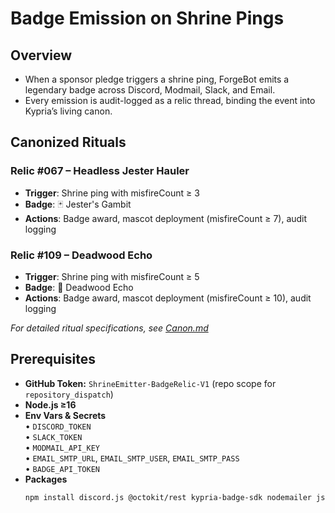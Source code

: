 # Badge Emission on Shrine Pings

## Overview
- When a sponsor pledge triggers a shrine ping, ForgeBot emits a legendary badge across Discord, Modmail, Slack, and Email.
- Every emission is audit-logged as a relic thread, binding the event into Kypria’s living canon.
## Canonized Rituals

### Relic #067 – Headless Jester Hauler
- **Trigger**: Shrine ping with misfireCount ≥ 3
- **Badge**: 🃏 Jester's Gambit
- **Actions**: Badge award, mascot deployment (misfireCount ≥ 7), audit logging

### Relic #109 – Deadwood Echo
- **Trigger**: Shrine ping with misfireCount ≥ 5  
- **Badge**: 🌲 Deadwood Echo
- **Actions**: Badge award, mascot deployment (misfireCount ≥ 10), audit logging

*For detailed ritual specifications, see [Canon.md](Canon.md)*

## Prerequisites
- **GitHub Token:** `ShrineEmitter-BadgeRelic-V1` (repo scope for `repository_dispatch`)
- **Node.js ≥16**
- **Env Vars & Secrets**  
  • `DISCORD_TOKEN`  
  • `SLACK_TOKEN`  
  • `MODMAIL_API_KEY`  
  • `EMAIL_SMTP_URL`, `EMAIL_SMTP_USER`, `EMAIL_SMTP_PASS`  
  • `BADGE_API_TOKEN`  
- **Packages**  
  ```bash
  npm install discord.js @octokit/rest kypria-badge-sdk nodemailer js-yaml axios
